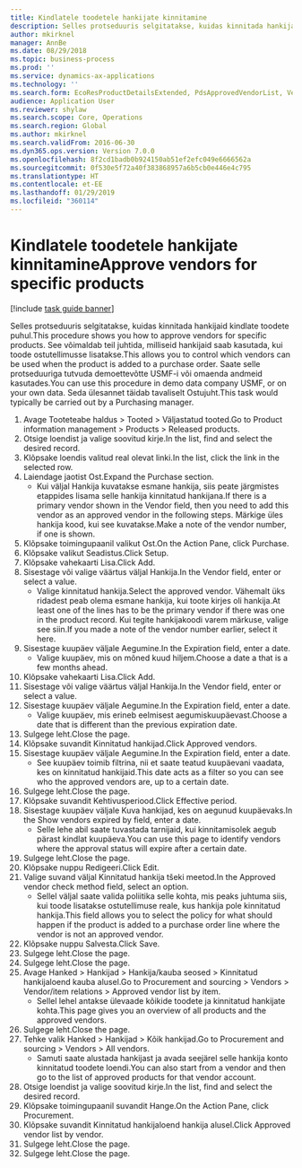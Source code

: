 ```yaml
---
title: Kindlatele toodetele hankijate kinnitamine
description: Selles protseduuris selgitatakse, kuidas kinnitada hankijaid kindlate toodete puhul.
author: mkirknel
manager: AnnBe
ms.date: 08/29/2018
ms.topic: business-process
ms.prod: ''
ms.service: dynamics-ax-applications
ms.technology: ''
ms.search.form: EcoResProductDetailsExtended, PdsApprovedVendorList, VendTable
audience: Application User
ms.reviewer: shylaw
ms.search.scope: Core, Operations
ms.search.region: Global
ms.author: mkirknel
ms.search.validFrom: 2016-06-30
ms.dyn365.ops.version: Version 7.0.0
ms.openlocfilehash: 8f2cd1badb0b924150ab51ef2efc049e6666562a
ms.sourcegitcommit: 0f530e5f72a40f383868957a6b5cb0e446e4c795
ms.translationtype: HT
ms.contentlocale: et-EE
ms.lasthandoff: 01/29/2019
ms.locfileid: "360114"
---
```

# <a name="approve-vendors-for-specific-products"></a><span data-ttu-id="fa0a0-103">Kindlatele toodetele hankijate kinnitamine</span><span class="sxs-lookup"><span data-stu-id="fa0a0-103">Approve vendors for specific products</span></span>

[!include [task guide banner](../../includes/task-guide-banner.md)]

<span data-ttu-id="fa0a0-104">Selles protseduuris selgitatakse, kuidas kinnitada hankijaid kindlate toodete puhul.</span><span class="sxs-lookup"><span data-stu-id="fa0a0-104">This procedure shows you how to approve vendors for specific products.</span></span> <span data-ttu-id="fa0a0-105">See võimaldab teil juhtida, milliseid hankijaid saab kasutada, kui toode ostutellimusse lisatakse.</span><span class="sxs-lookup"><span data-stu-id="fa0a0-105">This allows you to control which vendors can be used when the product is added to a purchase order.</span></span> <span data-ttu-id="fa0a0-106">Saate selle protseduuriga tutvuda demoettevõtte USMF-i või omaenda andmeid kasutades.</span><span class="sxs-lookup"><span data-stu-id="fa0a0-106">You can use this procedure in demo data company USMF, or on your own data.</span></span> <span data-ttu-id="fa0a0-107">Seda ülesannet täidab tavaliselt Ostujuht.</span><span class="sxs-lookup"><span data-stu-id="fa0a0-107">This task would typically be carried out by a Purchasing manager.</span></span>

1. <span data-ttu-id="fa0a0-108">Avage Tooteteabe haldus > Tooted > Väljastatud tooted.</span><span class="sxs-lookup"><span data-stu-id="fa0a0-108">Go to Product information management > Products > Released products.</span></span>
2. <span data-ttu-id="fa0a0-109">Otsige loendist ja valige soovitud kirje.</span><span class="sxs-lookup"><span data-stu-id="fa0a0-109">In the list, find and select the desired record.</span></span>
3. <span data-ttu-id="fa0a0-110">Klõpsake loendis valitud real olevat linki.</span><span class="sxs-lookup"><span data-stu-id="fa0a0-110">In the list, click the link in the selected row.</span></span>
4. <span data-ttu-id="fa0a0-111">Laiendage jaotist Ost.</span><span class="sxs-lookup"><span data-stu-id="fa0a0-111">Expand the Purchase section.</span></span>
    * <span data-ttu-id="fa0a0-112">Kui väljal Hankija kuvatakse esmane hankija, siis peate järgmistes etappides lisama selle hankija kinnitatud hankijana.</span><span class="sxs-lookup"><span data-stu-id="fa0a0-112">If there is a primary vendor shown in the Vendor field, then you need to add this vendor as an approved vendor in the following steps.</span></span> <span data-ttu-id="fa0a0-113">Märkige üles hankija kood, kui see kuvatakse.</span><span class="sxs-lookup"><span data-stu-id="fa0a0-113">Make a note of the vendor number, if one is shown.</span></span>  
5. <span data-ttu-id="fa0a0-114">Klõpsake toimingupaanil valikut Ost.</span><span class="sxs-lookup"><span data-stu-id="fa0a0-114">On the Action Pane, click Purchase.</span></span>
6. <span data-ttu-id="fa0a0-115">Klõpsake valikut Seadistus.</span><span class="sxs-lookup"><span data-stu-id="fa0a0-115">Click Setup.</span></span>
7. <span data-ttu-id="fa0a0-116">Klõpsake vahekaarti Lisa.</span><span class="sxs-lookup"><span data-stu-id="fa0a0-116">Click Add.</span></span>
8. <span data-ttu-id="fa0a0-117">Sisestage või valige väärtus väljal Hankija.</span><span class="sxs-lookup"><span data-stu-id="fa0a0-117">In the Vendor field, enter or select a value.</span></span>
    * <span data-ttu-id="fa0a0-118">Valige kinnitatud hankija.</span><span class="sxs-lookup"><span data-stu-id="fa0a0-118">Select the approved vendor.</span></span> <span data-ttu-id="fa0a0-119">Vähemalt üks ridadest peab olema esmane hankija, kui toote kirjes oli hankija.</span><span class="sxs-lookup"><span data-stu-id="fa0a0-119">At least one of the lines has to be the primary vendor if there was one in the product record.</span></span> <span data-ttu-id="fa0a0-120">Kui tegite hankijakoodi varem märkuse, valige see siin.</span><span class="sxs-lookup"><span data-stu-id="fa0a0-120">If you made a note of the vendor number earlier, select it here.</span></span>  
9. <span data-ttu-id="fa0a0-121">Sisestage kuupäev väljale Aegumine.</span><span class="sxs-lookup"><span data-stu-id="fa0a0-121">In the Expiration field, enter a date.</span></span>
    * <span data-ttu-id="fa0a0-122">Valige kuupäev, mis on mõned kuud hiljem.</span><span class="sxs-lookup"><span data-stu-id="fa0a0-122">Choose a date a that is a few months ahead.</span></span>  
10. <span data-ttu-id="fa0a0-123">Klõpsake vahekaarti Lisa.</span><span class="sxs-lookup"><span data-stu-id="fa0a0-123">Click Add.</span></span>
11. <span data-ttu-id="fa0a0-124">Sisestage või valige väärtus väljal Hankija.</span><span class="sxs-lookup"><span data-stu-id="fa0a0-124">In the Vendor field, enter or select a value.</span></span>
12. <span data-ttu-id="fa0a0-125">Sisestage kuupäev väljale Aegumine.</span><span class="sxs-lookup"><span data-stu-id="fa0a0-125">In the Expiration field, enter a date.</span></span>
    * <span data-ttu-id="fa0a0-126">Valige kuupäev, mis erineb eelmisest aegumiskuupäevast.</span><span class="sxs-lookup"><span data-stu-id="fa0a0-126">Choose a date that is different than the previous expiration date.</span></span>  
13. <span data-ttu-id="fa0a0-127">Sulgege leht.</span><span class="sxs-lookup"><span data-stu-id="fa0a0-127">Close the page.</span></span>
14. <span data-ttu-id="fa0a0-128">Klõpsake suvandit Kinnitatud hankijad.</span><span class="sxs-lookup"><span data-stu-id="fa0a0-128">Click Approved vendors.</span></span>
15. <span data-ttu-id="fa0a0-129">Sisestage kuupäev väljale Aegumine.</span><span class="sxs-lookup"><span data-stu-id="fa0a0-129">In the Expiration field, enter a date.</span></span>
    * <span data-ttu-id="fa0a0-130">See kuupäev toimib filtrina, nii et saate teatud kuupäevani vaadata, kes on kinnitatud hankijaid.</span><span class="sxs-lookup"><span data-stu-id="fa0a0-130">This date acts as a filter so you can see who the approved vendors are, up to a certain date.</span></span>  
16. <span data-ttu-id="fa0a0-131">Sulgege leht.</span><span class="sxs-lookup"><span data-stu-id="fa0a0-131">Close the page.</span></span>
17. <span data-ttu-id="fa0a0-132">Klõpsake suvandit Kehtivusperiood.</span><span class="sxs-lookup"><span data-stu-id="fa0a0-132">Click Effective period.</span></span>
18. <span data-ttu-id="fa0a0-133">Sisestage kuupäev väljale Kuva hankijad, kes on aegunud kuupäevaks.</span><span class="sxs-lookup"><span data-stu-id="fa0a0-133">In the Show vendors expired by field, enter a date.</span></span>
    * <span data-ttu-id="fa0a0-134">Selle lehe abil saate tuvastada tarnijaid, kui kinnitamisolek aegub pärast kindlat kuupäeva.</span><span class="sxs-lookup"><span data-stu-id="fa0a0-134">You can use this page to identify vendors where the approval status will expire after a certain date.</span></span>  
19. <span data-ttu-id="fa0a0-135">Sulgege leht.</span><span class="sxs-lookup"><span data-stu-id="fa0a0-135">Close the page.</span></span>
20. <span data-ttu-id="fa0a0-136">Klõpsake nuppu Redigeeri.</span><span class="sxs-lookup"><span data-stu-id="fa0a0-136">Click Edit.</span></span>
21. <span data-ttu-id="fa0a0-137">Valige suvand väljal Kinnitatud hankija tšeki meetod.</span><span class="sxs-lookup"><span data-stu-id="fa0a0-137">In the Approved vendor check method field, select an option.</span></span>
    * <span data-ttu-id="fa0a0-138">Sellel väljal saate valida poliitika selle kohta, mis peaks juhtuma siis, kui toode lisatakse ostutellimuse reale, kus hankija pole kinnitatud hankija.</span><span class="sxs-lookup"><span data-stu-id="fa0a0-138">This field allows you to select the policy for what should happen if the product is added to a purchase order line where the vendor is not an approved vendor.</span></span>  
22. <span data-ttu-id="fa0a0-139">Klõpsake nuppu Salvesta.</span><span class="sxs-lookup"><span data-stu-id="fa0a0-139">Click Save.</span></span>
23. <span data-ttu-id="fa0a0-140">Sulgege leht.</span><span class="sxs-lookup"><span data-stu-id="fa0a0-140">Close the page.</span></span>
24. <span data-ttu-id="fa0a0-141">Sulgege leht.</span><span class="sxs-lookup"><span data-stu-id="fa0a0-141">Close the page.</span></span>
25. <span data-ttu-id="fa0a0-142">Avage Hanked > Hankijad > Hankija/kauba seosed > Kinnitatud hankijaloend kauba alusel.</span><span class="sxs-lookup"><span data-stu-id="fa0a0-142">Go to Procurement and sourcing > Vendors > Vendor/item relations > Approved vendor list by item.</span></span>
    * <span data-ttu-id="fa0a0-143">Sellel lehel antakse ülevaade kõikide toodete ja kinnitatud hankijate kohta.</span><span class="sxs-lookup"><span data-stu-id="fa0a0-143">This page gives you an overview of all products and the approved vendors.</span></span>  
26. <span data-ttu-id="fa0a0-144">Sulgege leht.</span><span class="sxs-lookup"><span data-stu-id="fa0a0-144">Close the page.</span></span>
27. <span data-ttu-id="fa0a0-145">Tehke valik Hanked > Hankijad > Kõik hankijad.</span><span class="sxs-lookup"><span data-stu-id="fa0a0-145">Go to Procurement and sourcing > Vendors > All vendors.</span></span>
    * <span data-ttu-id="fa0a0-146">Samuti saate alustada hankijast ja avada seejärel selle hankija konto kinnitatud toodete loendi.</span><span class="sxs-lookup"><span data-stu-id="fa0a0-146">You can also start from a vendor and then go to the list of approved products for that vendor account.</span></span>  
28. <span data-ttu-id="fa0a0-147">Otsige loendist ja valige soovitud kirje.</span><span class="sxs-lookup"><span data-stu-id="fa0a0-147">In the list, find and select the desired record.</span></span>
29. <span data-ttu-id="fa0a0-148">Klõpsake toimingupaanil suvandit Hange.</span><span class="sxs-lookup"><span data-stu-id="fa0a0-148">On the Action Pane, click Procurement.</span></span>
30. <span data-ttu-id="fa0a0-149">Klõpsake suvandit Kinnitatud hankijaloend hankija alusel.</span><span class="sxs-lookup"><span data-stu-id="fa0a0-149">Click Approved vendor list by vendor.</span></span>
31. <span data-ttu-id="fa0a0-150">Sulgege leht.</span><span class="sxs-lookup"><span data-stu-id="fa0a0-150">Close the page.</span></span>
32. <span data-ttu-id="fa0a0-151">Sulgege leht.</span><span class="sxs-lookup"><span data-stu-id="fa0a0-151">Close the page.</span></span>

